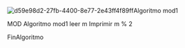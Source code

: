 
![d59e98d2-27fb-4400-8e77-2e43ff4f89ff](https://github.com/yesicachacaj/upgraded-system/assets/132408663/a43b7aac-d88a-47c2-8d0a-f11343120220)Algoritmo mod1



MOD
Algoritmo mod1
	leer m
	Imprimir m % 2
	
FinAlgoritmo


